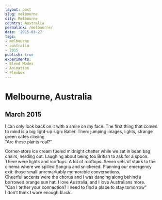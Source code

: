 ```yaml
---
layout: post
slug: melbourne
city: Melbourne
country: Australia
permalink: /melbourne/
date: '2015-03-27'
tags:
- melbourne
- australia
- 2015
publish: true
experiments:
- Blend Modes
- Animation
- Flexbox
---
```


<div class="side-one">
  <div class="title-area">
    <h1 class="city">Melbourne, Australia</h1>
    <h2 class="date">March 2015</h2>
  </div>
  <p class="poem">
  I can only look back on it with a smile on my face. The first thing that comes to mind is a big light-up sign: Baller. Then: jumping images, lights, strange green cafes closing.

  <br>
  <span>"Are these plants real?"</span><br>

  Corner-store ice cream fueled midnight chatter while we sat in bean bag chairs, nerding out. Laughing about being too British to ask for a spoon.
  <br>
  There were lights and rooftops. A lot of rooftops. Seven sets of stairs to the cinema where we spilled Sangria and snickered. Planning our emergency exit: those small unremarkably memorable conversations.
  <br>
  Cheerful accents were the chorus and I was dancing along behind a borrowed orange sun hat. I love Australia, and I love Australians more.
  <br>
  <span>"Can I tether your connection? I need to find a place to stay tomorrow"</span>
  <br>
  I don't think I wore enough black.
  </p>
</div>
<div class="side-two"></div>

<div class="clear"></div>
